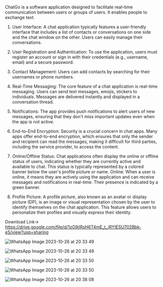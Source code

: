 ChatGo is a software application designed to facilitate real-time communication between users or groups of users. It enables people to exchange text.

1. User Interface: A chat application typically features a user-friendly interface that includes a list of contacts or conversations on one side and the chat window on the other. Users can easily manage their conversations.

2. User Registration and Authentication: To use the application, users must register an account or sign in with their credentials (e.g., username, email) and a secure password.

3. Contact Management: Users can add contacts by searching for their usernames or phone numbers.

4. Real-Time Messaging: The core feature of a chat application is real-time messaging. Users can send text messages, emojis, stickers to individuals. Messages are delivered instantly and displayed in a conversation thread.

5. Notifications: The app provides push notifications to alert users of new messages, ensuring that they don't miss important updates even when the app is not active.

6. End-to-End Encryption: Security is a crucial concern in chat apps. Many apps offer end-to-end encryption, which ensures that only the sender and recipient can read the messages, making it difficult for third parties, including the service provider, to access the content.

7. Online/Offline Status: Chat applications often display the online or offline status of users, indicating whether they are currently active and available to chat. This status is typically represented by a colored banner below the user's profile picture or name.
Online: When a user is online, it means they are actively using the application and can receive messages and notifications in real-time. Their presence is indicated by a green banner.

8. Profile Picture: A profile picture, also known as an avatar or display picture (DP), is an image or visual representation chosen by the user to identify themselves on the chat application. This feature allows users to personalize their profiles and visually express their identity.

Download Link-> https://drive.google.com/file/d/1zG9iIRsH6T4mE_t_jRYIESU702Bbk-eS/view?usp=sharing

![WhatsApp Image 2023-10-26 at 20 33 49](https://github.com/PRINCEKUMAR2025/ChatGo/assets/96488489/d476f4a9-a839-47c6-a543-91e22149da0f)

![WhatsApp Image 2023-10-26 at 20 33 49](https://github.com/PRINCEKUMAR2025/ChatGo/assets/96488489/c1e814d2-8bf6-432b-bdfa-8c2444067ff5)

![WhatsApp Image 2023-10-26 at 20 33 50](https://github.com/PRINCEKUMAR2025/ChatGo/assets/96488489/21cf6414-69fd-42b6-9099-fdf6a0a57905)

![WhatsApp Image 2023-10-26 at 20 33 50](https://github.com/PRINCEKUMAR2025/ChatGo/assets/96488489/84972ad6-c42a-47b0-8907-4103e6fe5156)

![WhatsApp Image 2023-10-26 at 20 38 08](https://github.com/PRINCEKUMAR2025/ChatGo/assets/96488489/8a712799-a262-4559-96f0-e382ce9eca07)




